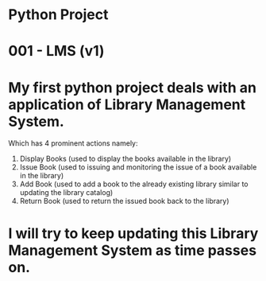 # Python Project
# 001 - LMS  (v1)
# My first python project deals with an application of Library Management System.

  Which has 4 prominent actions namely:
  1. Display Books (used to display the books available in the library)
  2. Issue Book (used to issuing and monitoring the issue of a book available in the library)
  3. Add Book (used to add a book to the already existing library similar to updating the library catalog)
  4. Return Book (used to return the issued book back to the library)

# I will try to keep updating this Library Management System as time passes on.
